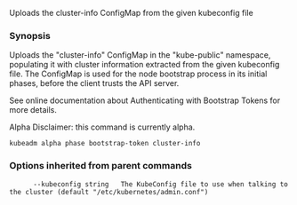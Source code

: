 
Uploads the cluster-info ConfigMap from the given kubeconfig file

### Synopsis


Uploads the "cluster-info" ConfigMap in the "kube-public" namespace, populating it with cluster information extracted from the given kubeconfig file. The ConfigMap is used for the node bootstrap process in its initial phases, before the client trusts the API server. 

See online documentation about Authenticating with Bootstrap Tokens for more details. 

Alpha Disclaimer: this command is currently alpha.

```
kubeadm alpha phase bootstrap-token cluster-info
```

### Options inherited from parent commands

```
      --kubeconfig string   The KubeConfig file to use when talking to the cluster (default "/etc/kubernetes/admin.conf")
```

